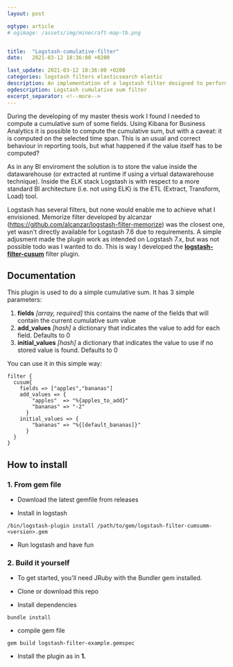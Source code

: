 ```yaml
---
layout: post

ogtype: article
# ogimage: /assets/img/minecraft-map-tb.png


title:  "Logstash-cumulative-filter"
date:   2021-03-12 18:36:00 +0200

last_update: 2021-03-12 18:36:00 +0200
categories: logstash filters elasticsearch elastic
description: An implementation of a logstash filter designed to perform a cumulative sum
ogdescription: Logstash cumulative sum filter
excerpt_separator: <!--more-->
---
```

During the developing of my master thesis work I found I needed to compute a cumulative sum of some fields. Using Kibana for Business Analytics it is possible to compute the cumulative sum, but with a caveat: it is computed on the selected time span. This is an usual and correct behaviour in reporting tools, but what happened if the value itself has to be computed?

As in any BI enviroment the solution is to store the value inside the datawarehouse (or extracted at runtime if using a virtual datawarehouse technique). Inside the ELK stack Logstash is with respect to a more standard BI architecture (i.e. not using ELK) is the ETL (Extract, Transform, Load) tool.

Logstash has several filters, but none would enable me to achieve what I envisioned. Memorize filter developed by alcanzar (https://github.com/alcanzar/logstash-filter-memorize) was the closest one, yet wasn't directly available for Logstash 7.6 due to requirements. A simple adjusment made the plugin work as intended on Logstash 7.x, but was not possible todo was I wanted to do. This is way I developed the [**logstash-filter-cusum**](https://github.com/deletX/logstash-filter-cusum/) filter plugin.

## Documentation

This plugin is used to do a simple cumulative sum. It has 3 simple parameters:
1. **fields** *[array, required]* this contains the name of the fields that will contain the current cumulative sum value
1. **add_values** *[hash]* a dictionary that indicates the value to add for each field. Defaults to 0
1. **initial_values** *[hash]* a dictionary that indicates the value to use if no stored value is found. Defaults to 0

You can use it in this simple way:
```
filter {
  cusum{
    fields => ["apples","bananas"]
    add_values => {
        "apples"  => "%{apples_to_add}"
        "bananas" => "-2"
      }
    initial_values => {
        "bananas" => "%{[default_bananas]}"
      }
  }
}	
```

## How to install

### 1. From gem file
- Download the latest gemfile from releases

- Install in logstash
```
/bin/logstash-plugin install /path/to/gem/logstash-filter-cumsumm-<version>.gem
```

- Run logstash and have fun

### 2. Build it yourself
- To get started, you'll need JRuby with the Bundler gem installed.

- Clone or download this repo

- Install dependencies
```
bundle install
```

- compile gem file
```
gem build logstash-filter-example.gemspec
```

- Install the plugin as in **1.**